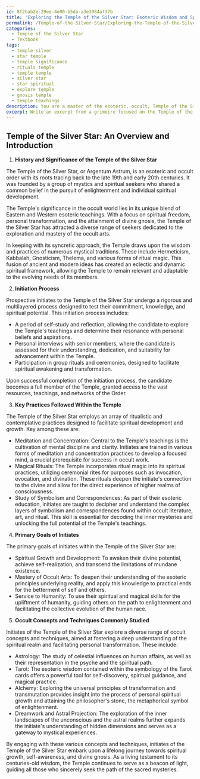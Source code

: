 ```yaml
---
id: 8f2bab2e-29ee-4e00-b5da-a3e3984af37b
title: 'Exploring the Temple of the Silver Star: Esoteric Wisdom and Spiritual Practices'
permalink: /Temple-of-the-Silver-Star/Exploring-the-Temple-of-the-Silver-Star-Esoteric-Wisdom-and-Spiritual-Practices/
categories:
  - Temple of the Silver Star
  - Textbook
tags:
  - temple silver
  - star temple
  - temple significance
  - rituals temple
  - temple temple
  - silver star
  - star spiritual
  - explore temple
  - gnosis temple
  - temple teachings
description: You are a master of the esoteric, occult, Temple of the Silver Star and education, you have written many textbooks on the subject in ways that provide students with rich and deep understanding of the subject. You are being asked to write textbook-like sections on a topic and you do it with full context, explainability, and reliability in accuracy to the true facts of the topic at hand, in a textbook style that a student would easily be able to learn from, in a rich, engaging, and contextual way. Always include relevant context (such as formulas and history), related concepts, and in a way that someone can gain deep insights from.
excerpt: Write an excerpt from a grimoire focused on the Temple of the Silver Star, explaining its history, significance in the occult world, initiation process, and key practices followed within the temple. Additionally, discuss the primary goals of initiates and explore the various occult concepts and techniques commonly studied within the temple for the purpose of spiritual growth and transformation.
---
```


## Temple of the Silver Star: An Overview and Introduction

1. **History and Significance of the Temple of the Silver Star**

The Temple of the Silver Star, or Argentum Astrum, is an esoteric and occult order with its roots tracing back to the late 19th and early 20th centuries. It was founded by a group of mystics and spiritual seekers who shared a common belief in the pursuit of enlightenment and individual spiritual development.

The Temple's significance in the occult world lies in its unique blend of Eastern and Western esoteric teachings. With a focus on spiritual freedom, personal transformation, and the attainment of divine gnosis, the Temple of the Silver Star has attracted a diverse range of seekers dedicated to the exploration and mastery of the occult arts.

In keeping with its syncretic approach, the Temple draws upon the wisdom and practices of numerous mystical traditions. These include Hermeticism, Kabbalah, Gnosticism, Thelema, and various forms of ritual magic. This fusion of ancient and modern ideas has created an eclectic and dynamic spiritual framework, allowing the Temple to remain relevant and adaptable to the evolving needs of its members.

2. **Initiation Process**

Prospective initiates to the Temple of the Silver Star undergo a rigorous and multilayered process designed to test their commitment, knowledge, and spiritual potential. This initiation process includes:

- A period of self-study and reflection, allowing the candidate to explore the Temple's teachings and determine their resonance with personal beliefs and aspirations.
- Personal interviews with senior members, where the candidate is assessed for their understanding, dedication, and suitability for advancement within the Temple.
- Participation in group rituals and ceremonies, designed to facilitate spiritual awakening and transformation.

Upon successful completion of the initiation process, the candidate becomes a full member of the Temple, granted access to the vast resources, teachings, and networks of the Order.

3. **Key Practices Followed Within the Temple**

The Temple of the Silver Star employs an array of ritualistic and contemplative practices designed to facilitate spiritual development and growth. Key among these are:

- Meditation and Concentration: Central to the Temple's teachings is the cultivation of mental discipline and clarity. Initiates are trained in various forms of meditation and concentration practices to develop a focused mind, a crucial prerequisite for success in occult work.
- Magical Rituals: The Temple incorporates ritual magic into its spiritual practices, utilizing ceremonial rites for purposes such as invocation, evocation, and divination. These rituals deepen the initiate's connection to the divine and allow for the direct experience of higher realms of consciousness.
- Study of Symbolism and Correspondences: As part of their esoteric education, initiates are taught to decipher and understand the complex layers of symbolism and correspondences found within occult literature, art, and ritual. This skill is essential for decoding the inner mysteries and unlocking the full potential of the Temple's teachings.

4. **Primary Goals of Initiates**

The primary goals of initiates within the Temple of the Silver Star are:

- Spiritual Growth and Development: To awaken their divine potential, achieve self-realization, and transcend the limitations of mundane existence.
- Mastery of Occult Arts: To deepen their understanding of the esoteric principles underlying reality, and apply this knowledge to practical ends for the betterment of self and others.
- Service to Humanity: To use their spiritual and magical skills for the upliftment of humanity, guiding others on the path to enlightenment and facilitating the collective evolution of the human race.

5. **Occult Concepts and Techniques Commonly Studied**

Initiates of the Temple of the Silver Star explore a diverse range of occult concepts and techniques, aimed at fostering a deep understanding of the spiritual realm and facilitating personal transformation. These include:

- Astrology: The study of celestial influences on human affairs, as well as their representation in the psyche and the spiritual path.
- Tarot: The esoteric wisdom contained within the symbology of the Tarot cards offers a powerful tool for self-discovery, spiritual guidance, and magical practice.
- Alchemy: Exploring the universal principles of transformation and transmutation provides insight into the process of personal spiritual growth and attaining the philosopher's stone, the metaphorical symbol of enlightenment.
- Dreamwork and Astral Projection: The exploration of the inner landscapes of the unconscious and the astral realms further expands the initiate's understanding of hidden dimensions and serves as a gateway to mystical experiences.

By engaging with these various concepts and techniques, initiates of the Temple of the Silver Star embark upon a lifelong journey towards spiritual growth, self-awareness, and divine gnosis. As a living testament to its centuries-old wisdom, the Temple continues to serve as a beacon of light, guiding all those who sincerely seek the path of the sacred mysteries.
